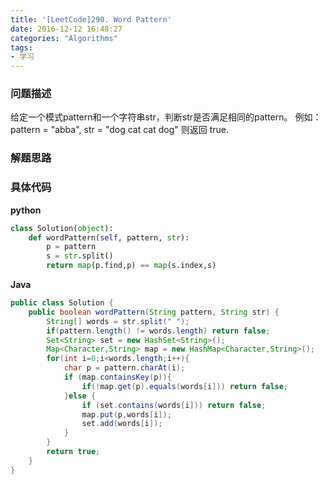 ```yaml
---
title: '[LeetCode]290. Word Pattern'
date: 2016-12-12 16:48:27
categories: "Algorithms"
tags:
- 学习
---
```

### 问题描述 ###
给定一个模式pattern和一个字符串str，判断str是否满足相同的pattern。
例如：
pattern = "abba", str = "dog cat cat dog" 则返回 true.
<!-- more -->

### 解题思路 ###

### 具体代码 ###
**python**
```python
class Solution(object):
    def wordPattern(self, pattern, str):
        p = pattern
        s = str.split()
        return map(p.find,p) == map(s.index,s)

```
**Java**
```java
public class Solution {
    public boolean wordPattern(String pattern, String str) {
        String[] words = str.split(" ");
        if(pattern.length() != words.length) return false;
        Set<String> set = new HashSet<String>();
        Map<Character,String> map = new HashMap<Character,String>();
        for(int i=0;i<words.length;i++){
            char p = pattern.charAt(i);
            if (map.containsKey(p)){
                if(!map.get(p).equals(words[i])) return false;
            }else {
                if (set.contains(words[i])) return false;
                map.put(p,words[i]);
                set.add(words[i]);
            }
        }
        return true;
    }
}
```
